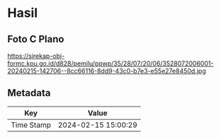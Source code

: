 # Hasil

## Foto C Plano

https://sirekap-obj-formc.kpu.go.id/d828/pemilu/ppwp/35/28/07/20/06/3528072006001-20240215-142706--8cc66116-8dd9-43c0-b7e3-e55e27e8450d.jpg


## Metadata

| Key        | Value               |
| ---------- | ------------------- |
| Time Stamp | 2024-02-15 15:00:29 |




